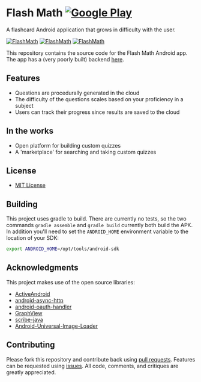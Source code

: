 # Flash Math [![Google Play](http://developer.android.com/images/brand/en_generic_rgb_wo_45.png)](https://play.google.com/store/apps/details?id=com.flashmathdev)

A flashcard Android application that grows in difficulty with the user.

[![FlashMath](http://i.imgur.com/BhiuWgv.png)](http://github.com/arolan/flashmath) [![FlashMath](http://i.imgur.com/40qRQkK.png)](http://github.com/arolan/flashmath) [![FlashMath](http://i.imgur.com/Sjibrd4.png)](http://github.com/arolan/flashmath)

This repository contains the source code for the Flash Math Android app. The app has a (very poorly built) backend [here](https://github.com/whoshuu/flashmathserver).

## Features

* Questions are procedurally generated in the cloud
* The difficulty of the questions scales based on your proficiency in a subject
* Users can track their progress since results are saved to the cloud

## In the works

* Open platform for building custom quizzes
* A 'marketplace' for searching and taking custom quizzes

## License

* [MIT License](https://github.com/arolan/flashmath/blob/master/LICENSE.txt)

## Building

This project uses gradle to build. There are currently no tests, so the two commands `gradle assemble` and `gradle build` currently both build the APK. In addition you'll need to set the `ANDROID_HOME` environment variable to the location of your SDK:

```bash
export ANDROID_HOME=/opt/tools/android-sdk
```

## Acknowledgments

This project makes use of the open source libraries:

* [ActiveAndroid](https://github.com/pardom/ActiveAndroid)
* [android-async-http](https://github.com/loopj/android-async-http)
* [android-oauth-handler](https://github.com/thecodepath/android-oauth-handler)
* [GraphView](https://github.com/jjoe64/GraphView)
* [scribe-java](https://github.com/fernandezpablo85/scribe-java)
* [Android-Universal-Image-Loader](https://github.com/nostra13/Android-Universal-Image-Loader)

## Contributing

Please fork this repository and contribute back using [pull requests](https://github.com/arolan/flashmath/pulls). Features can be requested using [issues](https://github.com/arolan/flashmath/issues). All code, comments, and critiques are greatly appreciated.

